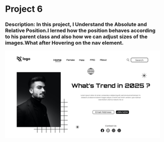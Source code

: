 # Project 6
### Description: In this project, I Understand the Absolute and Relative Position.I lerned how the position behaves according to his parent class and also how we can adjust sizes of the images.What after Hovering on the nav element.
![output image](output.png)